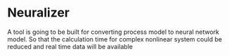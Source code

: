 # Neuralizer

A tool is going to be built for converting process model to neural network
model. So that the calculation time for complex nonlinear system could be 
reduced and real time data will be available


